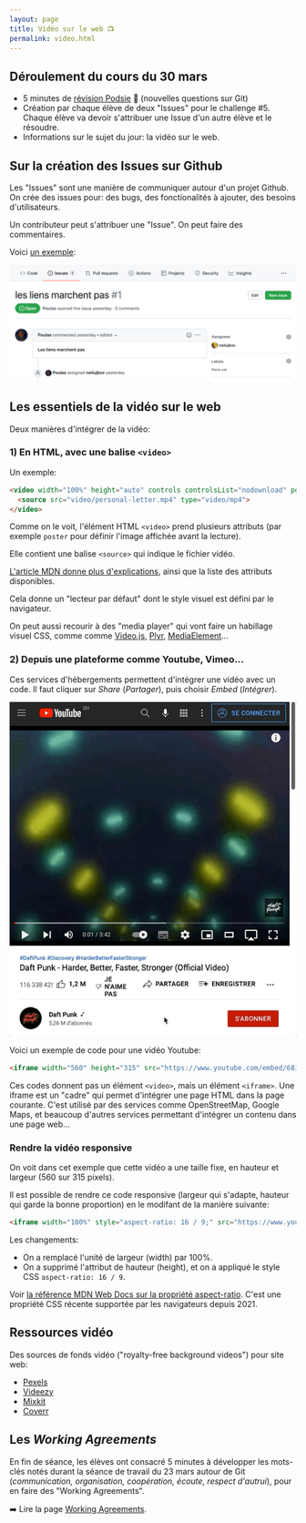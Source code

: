 ```yaml
---
layout: page
title: Vidéo sur le web 📺
permalink: video.html
---
```


## Déroulement du cours du 30 mars

- 5 minutes de [révision Podsie](https://student.podsie.org/) 🧠 (nouvelles questions sur Git)
- Création par chaque élève de deux "Issues" pour le challenge #5. Chaque élève va devoir s'attribuer une Issue d'un autre élève et le résoudre.
- Informations sur le sujet du jour: la vidéo sur le web.

## Sur la création des Issues sur Github

Les "Issues" sont une manière de communiquer autour d'un projet Github. On crée des issues pour: des bugs, des fonctionalités à ajouter, des besoins d'utilisateurs.

Un contributeur peut s'attribuer une "Issue". On peut faire des commentaires.

Voici [un exemple](https://github.com/eracom-ID401/Site-Skateb-b--Thomas/issues/1):

![](img/git/issue-liens.png)

## Les essentiels de la vidéo sur le web

Deux manières d'intégrer de la vidéo:

### 1) En HTML, avec une balise `<video>`

Un exemple:

```html
<video width="100%" height="auto" controls controlsList="nodownload" poster="video/personal-letter.jpg">
  <source src="video/personal-letter.mp4" type="video/mp4">
</video>
```

Comme on le voit, l'élément HTML `<video>` prend plusieurs attributs (par exemple `poster` pour définir l'image affichée avant la lecture).

Elle contient une balise `<source>` qui indique le fichier vidéo.

[L'article MDN donne plus d'explications](https://developer.mozilla.org/fr/docs/Web/HTML/Element/video), ainsi que la liste des attributs disponibles.

Cela donne un "lecteur par défaut" dont le style visuel est défini par le navigateur.

On peut aussi recourir à des "media player" qui vont faire un habillage visuel CSS, comme comme [Video.js](https://videojs.com/), [Plyr](https://plyr.io/), [MediaElement](http://www.mediaelementjs.com/)...

### 2) Depuis une plateforme comme Youtube, Vimeo...

Ces services d'hébergements permettent d'intégrer une vidéo avec un code. Il faut cliquer sur *Share* (*Partager*), puis choisir *Embed* (*Intégrer*).

![Intégration depuis Youtube](img/video/youtube-share-dp.gif)

Voici un exemple de code pour une vidéo Youtube:

```html
<iframe width="560" height="315" src="https://www.youtube.com/embed/68iQAo2XXtE" title="YouTube video player" frameborder="0" allow="accelerometer; autoplay; clipboard-write; encrypted-media; gyroscope; picture-in-picture" allowfullscreen></iframe>
```

Ces codes donnent pas un élément `<video>`, mais un élément `<iframe>`. Une iframe est un "cadre" qui permet d'intégrer une page HTML dans la page courante. C'est utilisé par des services comme OpenStreetMap, Google Maps, et beaucoup d'autres services permettant d'intégrer un contenu dans une page web... 

### Rendre la vidéo responsive

On voit dans cet exemple que cette vidéo a une taille fixe, en hauteur et largeur (560 sur 315 pixels).

Il est possible de rendre ce code responsive (largeur qui s'adapte, hauteur qui garde la bonne proportion) en le modifant de la manière suivante: 

```html
<iframe width="100%" style="aspect-ratio: 16 / 9;" src="https://www.youtube.com/embed/68iQAo2XXtE" title="YouTube video player" frameborder="0" allow="accelerometer; autoplay; clipboard-write; encrypted-media; gyroscope; picture-in-picture" allowfullscreen></iframe>
```

Les changements:

- On a remplacé l'unité de largeur (width) par 100%.
- On a supprimé l'attribut de hauteur (height), et on a appliqué le style CSS `aspect-ratio: 16 / 9`.

Voir [la référence MDN Web Docs sur la propriété aspect-ratio](https://developer.mozilla.org/fr/docs/Web/CSS/aspect-ratio). C'est une propriété CSS récente supportée par les navigateurs depuis 2021.

## Ressources vidéo

Des sources de fonds vidéo ("royalty-free background videos") pour site web:

- [Pexels](https://www.pexels.com/search/videos/background/)
- [Videezy](https://www.videezy.com/free-video/background)
- [Mixkit](https://mixkit.co/free-video-backgrounds/)
- [Coverr](https://coverr.co/)

## Les *Working Agreements*

En fin de séance, les élèves ont consacré 5 minutes à développer les mots-clés notés durant la séance de travail du 23 mars autour de Git (*communication, organisation, coopération, écoute, respect d'autrui*), pour en faire des "Working Agreements".

➡️ Lire la page [Working Agreements](working-agreements.html).
